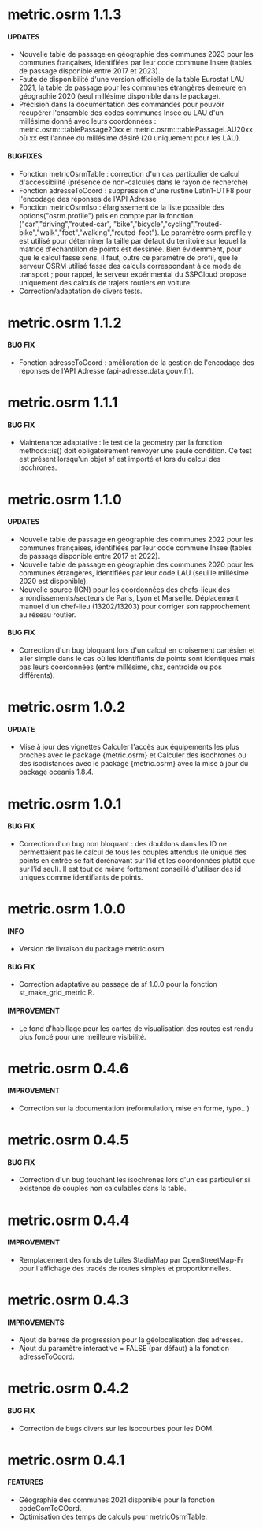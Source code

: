 # metric.osrm 1.1.3

#### UPDATES

* Nouvelle table de passage en géographie des communes 2023 pour les communes françaises, identifiées par leur code commune Insee (tables de passage disponible entre 2017 et 2023).
* Faute de disponibilité d'une version officielle de la table Eurostat LAU 2021, la table de passage pour les communes étrangères demeure en géographie 2020 (seul millésime disponible dans le package).
* Précision dans la documentation des commandes pour pouvoir récupérer l'ensemble des codes communes Insee ou LAU d'un millésime donné avec leurs coordonnées : metric.osrm:::tablePassage20xx et metric.osrm:::tablePassageLAU20xx où xx est l'année du millésime désiré (20 uniquement pour les LAU).


#### BUGFIXES

* Fonction metricOsrmTable : correction d'un cas particulier de calcul d'accessibilité (présence de non-calculés dans le rayon de recherche)
* Fonction adresseToCoord : suppression d'une rustine Latin1-UTF8 pour l'encodage des réponses de l'API Adresse
* Fonction  metricOsrmIso : élargissement de la liste possible des options("osrm.profile") pris en compte par la fonction ("car","driving","routed-car", "bike","bicycle","cycling","routed-bike","walk","foot","walking","routed-foot"). Le paramètre osrm.profile y est utilisé pour déterminer la taille par défaut du territoire sur lequel la matrice d'échantillon de points est dessinée. Bien évidemment, pour que le calcul fasse sens, il faut, outre ce paramètre de profil, que le serveur OSRM utilisé fasse des calculs correspondant à ce mode de transport ; pour rappel, le serveur expérimental du SSPCloud propose uniquement des calculs de trajets routiers en voiture.        
* Correction/adaptation de divers tests.

# metric.osrm 1.1.2

#### BUG FIX

* Fonction adresseToCoord : amélioration de la gestion de l'encodage des réponses de l'API Adresse (api-adresse.data.gouv.fr).

# metric.osrm 1.1.1

#### BUG FIX

* Maintenance adaptative : le test de la geometry par la fonction methods::is() doit obligatoirement renvoyer une seule condition. Ce test est présent lorsqu'un objet sf est importé et lors du calcul des isochrones.

# metric.osrm 1.1.0

#### UPDATES

* Nouvelle table de passage en géographie des communes 2022 pour les communes françaises, identifiées par leur code commune Insee (tables de passage disponible entre 2017 et 2022).
* Nouvelle table de passage en géographie des communes 2020 pour les communes étrangères, identifiées par leur code LAU (seul le millésime 2020 est disponible).
* Nouvelle source (IGN) pour les coordonnées des chefs-lieux des arrondissements/secteurs de Paris, Lyon et Marseille. Déplacement manuel d'un chef-lieu (13202/13203) pour corriger son rapprochement au réseau routier.

#### BUG FIX

* Correction d'un bug bloquant lors d'un calcul en croisement cartésien et aller simple dans le cas où les identifiants de points sont identiques mais pas leurs coordonnées (entre millésime, chx, centroide ou pos différents).

# metric.osrm 1.0.2

#### UPDATE

* Mise à jour des vignettes Calculer l'accès aux équipements les plus proches avec le package {metric.osrm} et Calculer des isochrones ou des isodistances avec le package {metric.osrm} avec la mise à jour du package oceanis 1.8.4.

# metric.osrm 1.0.1

#### BUG FIX

* Correction d'un bug non bloquant : des doublons dans les ID ne permettaient pas le calcul de tous les couples attendus (le unique des points en entrée se fait dorénavant sur l'id et les coordonnées plutôt que sur l'id seul). Il est tout de même fortement conseillé d'utiliser des id uniques comme identifiants de points.

# metric.osrm 1.0.0

#### INFO

* Version de livraison du package metric.osrm.

#### BUG FIX

* Correction adaptative au passage de sf 1.0.0 pour la fonction st_make_grid_metric.R.

#### IMPROVEMENT

* Le fond d'habillage pour les cartes de visualisation des routes est rendu plus foncé pour une meilleure visibilité.

# metric.osrm 0.4.6

#### IMPROVEMENT

* Correction sur la documentation (reformulation, mise en forme, typo...)

# metric.osrm 0.4.5

#### BUG FIX

* Correction d'un bug touchant les isochrones lors d'un cas particulier si existence de couples non calculables dans la table.

# metric.osrm 0.4.4

#### IMPROVEMENT

* Remplacement des fonds de tuiles StadiaMap par OpenStreetMap-Fr pour l'affichage des tracés de routes simples et proportionnelles.

# metric.osrm 0.4.3

#### IMPROVEMENTS

* Ajout de barres de progression pour la géolocalisation des adresses.
* Ajout du paramètre interactive = FALSE (par défaut) à la fonction adresseToCoord.

# metric.osrm 0.4.2

#### BUG FIX

* Correction de bugs divers sur les isocourbes pour les DOM.

# metric.osrm 0.4.1

#### FEATURES

* Géographie des communes 2021 disponible pour la fonction codeComToCOord.
* Optimisation des temps de calculs pour metricOsrmTable.

